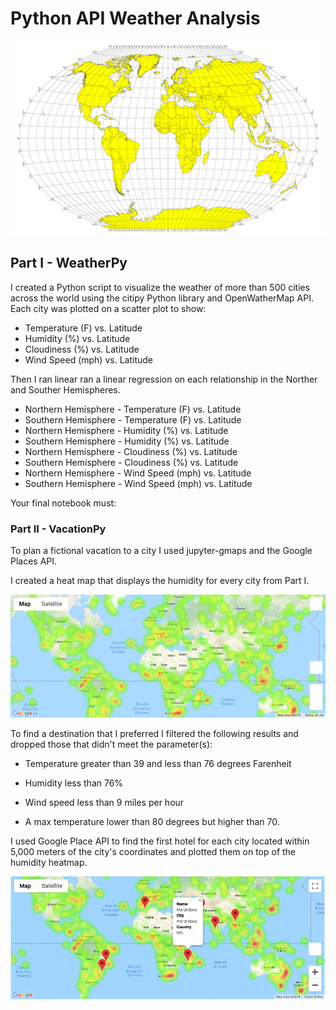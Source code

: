 # Python API Weather Analysis

![Equator](Images/equatorsign.png)

## Part I - WeatherPy

I created a Python script to visualize the weather of more than 500 cities across the world using the citipy Python library and OpenWatherMap API. Each city was plotted on a scatter plot to show:

* Temperature (F) vs. Latitude
* Humidity (%) vs. Latitude
* Cloudiness (%) vs. Latitude
* Wind Speed (mph) vs. Latitude

Then I ran linear ran a linear regression on each relationship in the Norther and Souther Hemispheres.

* Northern Hemisphere - Temperature (F) vs. Latitude
* Southern Hemisphere - Temperature (F) vs. Latitude
* Northern Hemisphere - Humidity (%) vs. Latitude
* Southern Hemisphere - Humidity (%) vs. Latitude
* Northern Hemisphere - Cloudiness (%) vs. Latitude
* Southern Hemisphere - Cloudiness (%) vs. Latitude
* Northern Hemisphere - Wind Speed (mph) vs. Latitude
* Southern Hemisphere - Wind Speed (mph) vs. Latitude

Your final notebook must:

### Part II - VacationPy

To plan a fictional vacation to a city I used jupyter-gmaps and the Google Places API.

I created a heat map that displays the humidity for every city from Part I.

  ![heatmap](Images/heatmap.png)

To find a destination that I preferred I filtered the following results and dropped those that didn't meet the parameter(s):

 - Temperature greater than 39 and less than 76 degrees Farenheit
 
 - Humidity less than 76%
 
 - Wind speed less than 9 miles per hour  

  * A max temperature lower than 80 degrees but higher than 70.

I used Google Place API to find the first hotel for each city located within 5,000 meters of the city's coordinates and plotted them on top of the humidity heatmap.

  ![hotel map](Images/hotel_map.png)

